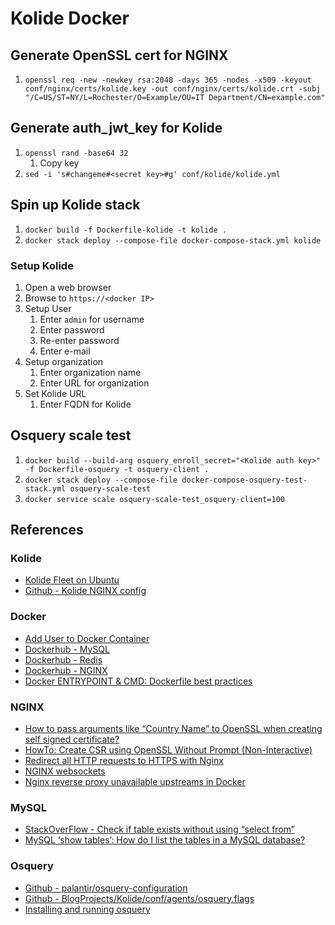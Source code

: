 # Kolide Docker

## Generate OpenSSL cert for NGINX
1. `openssl req -new -newkey rsa:2048 -days 365 -nodes -x509 -keyout conf/nginx/certs/kolide.key -out conf/nginx/certs/kolide.crt -subj "/C=US/ST=NY/L=Rochester/O=Example/OU=IT Department/CN=example.com"`

## Generate auth_jwt_key for Kolide
1. `openssl rand -base64 32`
    1. Copy key
1. `sed -i 's#changeme#<secret key>#g' conf/kolide/kolide.yml`

## Spin up Kolide stack
1. `docker build -f Dockerfile-kolide -t kolide .`
1. `docker stack deploy --compose-file docker-compose-stack.yml kolide`

### Setup Kolide
1. Open a web browser
1. Browse to `https://<docker IP>`
1. Setup User
    1. Enter `admin` for username
    1. Enter password
    1. Re-enter password
    1. Enter e-mail
1. Setup organization
    1. Enter organization name
    1. Enter URL for organization
1. Set Kolide URL
    1. Enter FQDN for Kolide

## Osquery scale test
1. `docker build --build-arg osquery_enroll_secret="<Kolide auth key>" -f Dockerfile-osquery -t osquery-client .`
1. `docker stack deploy --compose-file docker-compose-osquery-test-stack.yml osquery-scale-test`
1. `docker service scale osquery-scale-test_osquery-client=100`

## References
### Kolide
* [Kolide Fleet on Ubuntu](https://github.com/kolide/fleet/blob/master/docs/infrastructure/fleet-on-ubuntu.md)
* [Github - Kolide NGINX config](https://github.com/Benster900/BlogProjects/blob/master/Kolide/conf/nginx/nginx_kolide.conf)

### Docker
* [Add User to Docker Container](https://stackoverflow.com/questions/27701930/add-user-to-docker-container)
* [Dockerhub - MySQL](https://hub.docker.com/_/mysql)
* [Dockerhub - Redis](https://hub.docker.com/_/redis)
* [Dockerhub - NGINX](https://hub.docker.com/_/nginx)
* [Docker ENTRYPOINT & CMD: Dockerfile best practices](https://medium.freecodecamp.org/docker-entrypoint-cmd-dockerfile-best-practices-abc591c30e21)

### NGINX
* [How to pass arguments like “Country Name” to OpenSSL when creating self signed certificate?](https://superuser.com/questions/1160382/how-to-pass-arguments-like-country-name-to-openssl-when-creating-self-signed-c)
* [HowTo: Create CSR using OpenSSL Without Prompt (Non-Interactive)](https://www.shellhacks.com/create-csr-openssl-without-prompt-non-interactive/)
* [Redirect all HTTP requests to HTTPS with Nginx](https://bjornjohansen.no/redirect-to-https-with-nginx)
* [NGINX websockets](https://www.nginx.com/blog/websocket-nginx/)
* [Nginx reverse proxy unavailable upstreams in Docker](https://ilhicas.com/2018/04/14/Nginx-Upstream-Unavalailble-Docker.html)

### MySQL
* [StackOverFlow - Check if table exists without using “select from”](https://stackoverflow.com/questions/8829102/check-if-table-exists-without-using-select-from)
* [MySQL ‘show tables’: How do I list the tables in a MySQL database?](https://alvinalexander.com/blog/post/mysql/list-tables-in-mysql-database)

### Osquery
* [Github - palantir/osquery-configuration](https://raw.githubusercontent.com/palantir/osquery-configuration/master/Classic/Servers/Linux/osquery.conf)
* [Github - BlogProjects/Kolide/conf/agents/osquery.flags](https://github.com/CptOfEvilMinions/BlogProjects/blob/master/Kolide/conf/agents/osquery.flags)
* [Installing and running osquery](https://github.com/kolide/fleet/blob/master/docs/infrastructure/fleet-on-ubuntu.md)
